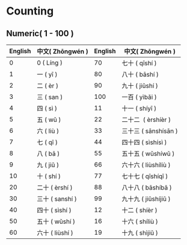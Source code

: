 # Counting

## Numeric( 1 - 100 )

| English | 中文( Zhōngwén ) | English | 中文( Zhōngwén )    |
| ------- | -------------- | ------- | ----------------- |
| 0       | 0 ( Líng )     | 70      | 七十 ( qīshí )      |
| 1       | 一 ( yī )       | 80      | 八十 ( bāshí )      |
| 2       | 二 ( èr )       | 90      | 九十 ( jiǔshí )     |
| 3       | 三 ( san )      | 100     | 一百 ( yìbǎi )      |
| 4       | 四 ( sì )       | 11      | 十一 ( shíyī )      |
| 5       | 五 ( wǔ )       | 22      | 二十二  ( èrshíèr )  |
| 6       | 六 ( liù )      | 33      | 三十三 ( sānshísān ) |
| 7       | 七 ( qī )       | 44      | 四十四 ( sìshísì )   |
| 8       | 八 ( bā )       | 55      | 五十五 ( wǔshíwǔ )   |
| 9       | 九 ( jiǔ )      | 66      | 六十六 ( liùshíliù ) |
| 10      | 十 ( shí )      | 77      | 七十七 ( qīshíqī )   |
| 20      | 二十 ( èrshí )   | 88      | 八十八 ( bāshíbā )   |
| 30      | 三十 ( sanshí )  | 99      | 九十九 ( jiǔshíjiǔ ) |
| 40      | 四十 ( sìshí )   | 12      | 十二 ( shíèr )      |
| 50      | 五十 ( wǔshí )   | 16      | 十六 ( shíliù )     |
| 60      | 六十 ( liùshí )  | 19      | 十九 ( shìjiǔ )     |

